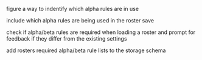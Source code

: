 figure a way to indentify which alpha rules are in use

include which alpha rules are being used in the roster save

check if alpha/beta rules are required when loading a roster and prompt for feedback if they differ from the existing settings

add rosters required alpha/beta rule lists to the storage schema
